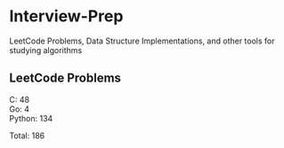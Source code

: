 # Interview-Prep
LeetCode Problems, Data Structure Implementations, and other tools for studying algorithms

## LeetCode Problems
C:      48<br/>
Go:     4<br/>
Python: 134<br/>

Total:  186
